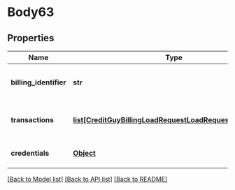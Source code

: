 # Body63

## Properties
Name | Type | Description | Notes
------------ | ------------- | ------------- | -------------
**billing_identifier** | **str** | Unique billing process identifier | 
**transactions** | [**list[CreditGuyBillingLoadRequestLoadRequestTransaction]**](CreditGuyBillingLoadRequestLoadRequestTransaction.md) | Billing transactions to be loaded. | 
**credentials** | [**Object**](Object.md) | Company API credentials | 

[[Back to Model list]](../README.md#documentation-for-models) [[Back to API list]](../README.md#documentation-for-api-endpoints) [[Back to README]](../README.md)

